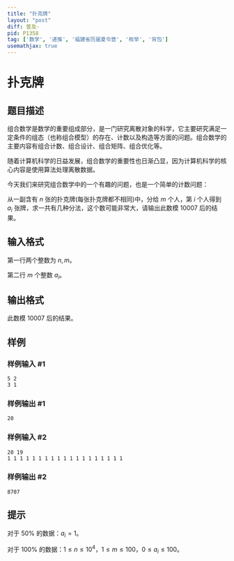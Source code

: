 ```yaml
---
title: "扑克牌"
layout: "post"
diff: 普及-
pid: P1358
tag: ['数学', '递推', '福建省历届夏令营', '枚举', '背包']
usemathjax: true
---
```


# 扑克牌
## 题目描述

组合数学是数学的重要组成部分，是一门研究离散对象的科学，它主要研究满足一定条件的组态（也称组合模型）的存在、计数以及构造等方面的问题。组合数学的主要内容有组合计数、组合设计、组合矩阵、组合优化等。

随着计算机科学的日益发展，组合数学的重要性也日渐凸显，因为计算机科学的核心内容是使用算法处理离散数据。

今天我们来研究组合数学中的一个有趣的问题，也是一个简单的计数问题：

从一副含有 $n$ 张的扑克牌(每张扑克牌都不相同)中，分给 $m$ 个人，第 $i$ 个人得到 $a_i$ 张牌，求一共有几种分法，这个数可能非常大，请输出此数模 $10007$ 后的结果。
## 输入格式

第一行两个整数为 $n,m$。

第二行 $m$ 个整数 $a_i$。

## 输出格式

此数模 $10007$ 后的结果。

## 样例

### 样例输入 #1
```
5 2
3 1

```
### 样例输出 #1
```
20

```
### 样例输入 #2
```
20 19
1 1 1 1 1 1 1 1 1 1 1 1 1 1 1 1 1 1 1

```
### 样例输出 #2
```
8707

```
## 提示

对于 $50\%$ 的数据：$a_i=1$。

对于 $100\%$ 的数据：$1 \leq n \leq 10^4$，$1 \leq m \leq 100$，$0 \leq a_i \leq 100$。


